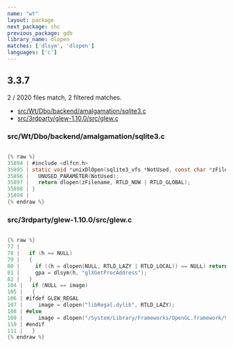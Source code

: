 ```yaml
---
name: "wt"
layout: package
next_package: shc
previous_package: gdb
library_name: dlopen
matches: ['dlsym', 'dlopen']
languages: ['c']
---
```

## 3.3.7
2 / 2020 files match, 2 filtered matches.

 - [src/Wt/Dbo/backend/amalgamation/sqlite3.c](#srcwtdbobackendamalgamationsqlite3c)
 - [src/3rdparty/glew-1.10.0/src/glew.c](#src3rdpartyglew-1100srcglewc)

### src/Wt/Dbo/backend/amalgamation/sqlite3.c

```c

{% raw %}
35894 | #include <dlfcn.h>
35895 | static void *unixDlOpen(sqlite3_vfs *NotUsed, const char *zFilename){
35896 |   UNUSED_PARAMETER(NotUsed);
35897 |   return dlopen(zFilename, RTLD_NOW | RTLD_GLOBAL);
35898 | }
35899 | 
{% endraw %}

```
### src/3rdparty/glew-1.10.0/src/glew.c

```c

{% raw %}
77 | 
78 |   if (h == NULL)
79 |   {
80 |     if ((h = dlopen(NULL, RTLD_LAZY | RTLD_LOCAL)) == NULL) return NULL;
81 |     gpa = dlsym(h, "glXGetProcAddress");
82 |   }
104 |   if (NULL == image) 
105 |   {
106 | #ifdef GLEW_REGAL
107 |     image = dlopen("libRegal.dylib", RTLD_LAZY);
108 | #else
109 |     image = dlopen("/System/Library/Frameworks/OpenGL.framework/Versions/Current/OpenGL", RTLD_LAZY);
110 | #endif
111 |   }
{% endraw %}

```